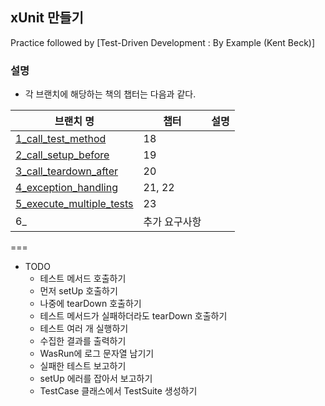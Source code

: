 ## xUnit 만들기 
Practice followed by [Test-Driven Development : By Example (Kent Beck)]

### 설명

* 각 브랜치에 해당하는 책의 챕터는 다음과 같다.

| 브랜치 명 | 챕터 | 설명 |
| ------- | -- | --- |
|[1_call_test_method](https://github.com/skyhills13/xUnit/tree/1_call_test_method)| 18 |
|[2_call_setup_before](https://github.com/skyhills13/xUnit/tree/2_call_setup_before)| 19 |
|[3_call_teardown_after](https://github.com/skyhills13/xUnit/tree/3_call_teardown_after)| 20 |
|[4_exception_handling](https://github.com/skyhills13/xUnit/tree/4_exception_handling)| 21, 22 |
|[5_execute_multiple_tests](https://github.com/skyhills13/xUnit/tree/5_execute_multiple_test)| 23 |
|6_| 추가 요구사항 |

===

* TODO
    * 테스트 메서드 호출하기 
    * 먼저 setUp 호출하기 
    * 나중에 tearDown 호출하기
    * 테스트 메서드가 실패하더라도 tearDown 호출하기
    * 테스트 여러 개 실행하기 
    * 수집한 결과를 출력하기
    * WasRun에 로그 문자열 남기기
    * 실패한 테스트 보고하기
    * setUp 에러를 잡아서 보고하기
    * TestCase 클래스에서 TestSuite 생성하기






